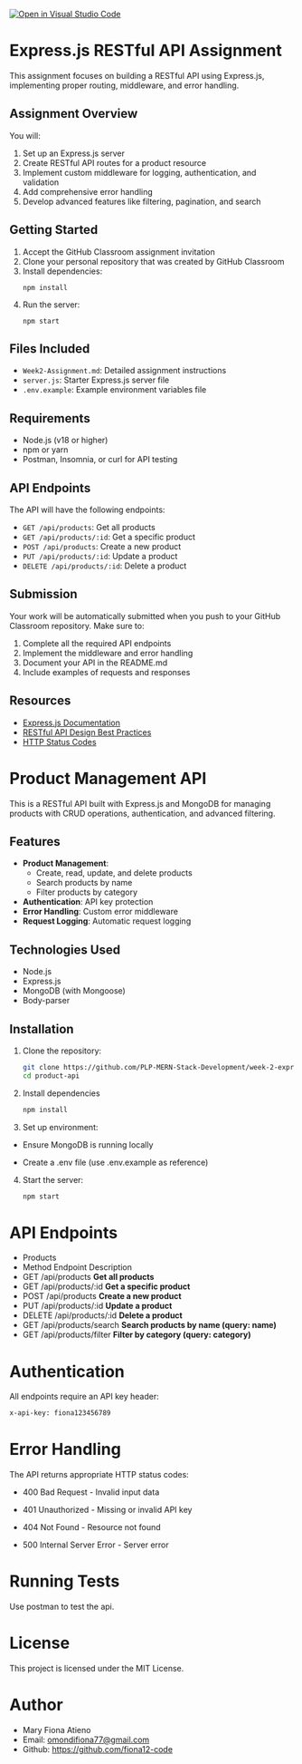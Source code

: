 [![Open in Visual Studio Code](https://classroom.github.com/assets/open-in-vscode-2e0aaae1b6195c2367325f4f02e2d04e9abb55f0b24a779b69b11b9e10269abc.svg)](https://classroom.github.com/online_ide?assignment_repo_id=19753506&assignment_repo_type=AssignmentRepo)

# Express.js RESTful API Assignment

This assignment focuses on building a RESTful API using Express.js, implementing proper routing, middleware, and error handling.

## Assignment Overview

You will:

1. Set up an Express.js server
2. Create RESTful API routes for a product resource
3. Implement custom middleware for logging, authentication, and validation
4. Add comprehensive error handling
5. Develop advanced features like filtering, pagination, and search

## Getting Started

1. Accept the GitHub Classroom assignment invitation
2. Clone your personal repository that was created by GitHub Classroom
3. Install dependencies:
   ```
   npm install
   ```
4. Run the server:
   ```
   npm start
   ```

## Files Included

- `Week2-Assignment.md`: Detailed assignment instructions
- `server.js`: Starter Express.js server file
- `.env.example`: Example environment variables file

## Requirements

- Node.js (v18 or higher)
- npm or yarn
- Postman, Insomnia, or curl for API testing

## API Endpoints

The API will have the following endpoints:

- `GET /api/products`: Get all products
- `GET /api/products/:id`: Get a specific product
- `POST /api/products`: Create a new product
- `PUT /api/products/:id`: Update a product
- `DELETE /api/products/:id`: Delete a product

## Submission

Your work will be automatically submitted when you push to your GitHub Classroom repository. Make sure to:

1. Complete all the required API endpoints
2. Implement the middleware and error handling
3. Document your API in the README.md
4. Include examples of requests and responses

## Resources

- [Express.js Documentation](https://expressjs.com/)
- [RESTful API Design Best Practices](https://restfulapi.net/)
- [HTTP Status Codes](https://developer.mozilla.org/en-US/docs/Web/HTTP/Status)

# Product Management API

This is a RESTful API built with Express.js and MongoDB for managing products with CRUD operations, authentication, and advanced filtering.

## Features

- **Product Management**:
  - Create, read, update, and delete products
  - Search products by name
  - Filter products by category
- **Authentication**: API key protection
- **Error Handling**: Custom error middleware
- **Request Logging**: Automatic request logging

## Technologies Used

- Node.js
- Express.js
- MongoDB (with Mongoose)
- Body-parser

## Installation

1. Clone the repository:

   ```bash
   git clone https://github.com/PLP-MERN-Stack-Development/week-2-express-js-assignment-fiona12-code
   cd product-api

   ```

2. Install dependencies
   ```bash
   npm install
   ```
3. Set up environment:

- Ensure MongoDB is running locally

- Create a .env file (use .env.example as reference)

4. Start the server:
   ```bash
   npm start
   ```

# API Endpoints

- Products
- Method Endpoint Description
- GET /api/products         **Get all products**
- GET /api/products/:id     **Get a specific product**
- POST /api/products        **Create a new product**
- PUT /api/products/:id     **Update a product**
- DELETE /api/products/:id  **Delete a product**
- GET /api/products/search  **Search products by name (query: name)**
- GET /api/products/filter  **Filter by category (query: category)**

# Authentication

All endpoints require an API key header:

```bash
x-api-key: fiona123456789
```

# Error Handling

The API returns appropriate HTTP status codes:

- 400 Bad Request - Invalid input data

- 401 Unauthorized - Missing or invalid API key

- 404 Not Found - Resource not found

- 500 Internal Server Error - Server error

# Running Tests

Use postman to test the api.

# License

This project is licensed under the MIT License.

# Author

- Mary Fiona Atieno
- Email: omondifiona77@gmail.com
- Github: https://github.com/fiona12-code
